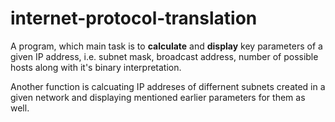 # internet-protocol-translation

A program, which main task is to **calculate** and **display** key parameters of a given IP address, i.e.
subnet mask, broadcast address, number of possible hosts along with it's binary interpretation. 

Another function is calcuating IP addreses of differnent subnets created in a given network and
displaying mentioned earlier parameters for them as well.
